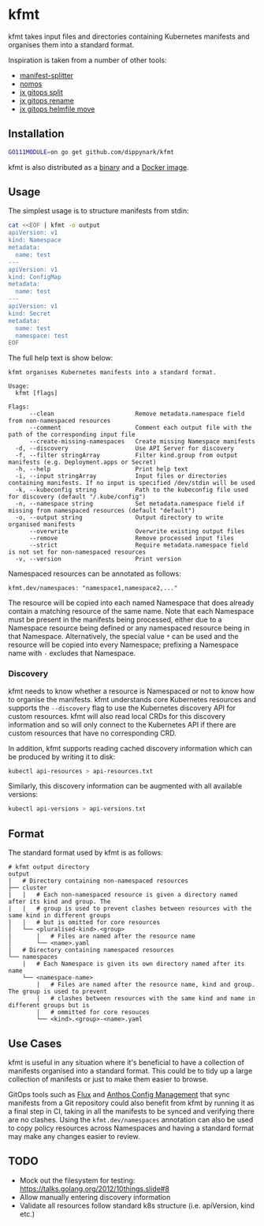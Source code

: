 # kfmt

kfmt takes input files and directories containing Kubernetes manifests and organises them into a
standard format.

Inspiration is taken from a number of other tools:

- [manifest-splitter](https://github.com/munnerz/manifest-splitter)
- [nomos](https://cloud.google.com/anthos-config-management/docs/how-to/nomos-command)
- [jx gitops split](https://github.com/jenkins-x/jx-gitops/blob/master/docs/cmd/jx-gitops_split.md)
- [jx gitops
  rename](https://github.com/jenkins-x/jx-gitops/blob/master/docs/cmd/jx-gitops_rename.md)
- [jx gitops helmfile
  move](https://github.com/jenkins-x/jx-gitops/blob/master/docs/cmd/jx-gitops_helmfile_move.md)

## Installation

```sh
GO111MODULE=on go get github.com/dippynark/kfmt
```

kfmt is also distributed as a [binary](https://github.com/dippynark/kfmt/releases) and a [Docker
image](https://hub.docker.com/repository/docker/dippynark/kfmt).

## Usage

The simplest usage is to structure manifests from stdin:

```sh
cat <<EOF | kfmt -o output
apiVersion: v1
kind: Namespace
metadata:
  name: test
---
apiVersion: v1
kind: ConfigMap
metadata:
  name: test
---
apiVersion: v1
kind: Secret
metadata:
  name: test
  namespace: test
EOF
```

The full help text is show below:

```text
kfmt organises Kubernetes manifests into a standard format.

Usage:
  kfmt [flags]

Flags:
      --clean                       Remove metadata.namespace field from non-namespaced resources
      --comment                     Comment each output file with the path of the corresponding input file
      --create-missing-namespaces   Create missing Namespace manifests
  -d, --discovery                   Use API Server for discovery
  -f, --filter stringArray          Filter kind.group from output manifests (e.g. Deployment.apps or Secret)
  -h, --help                        Print help text
  -i, --input stringArray           Input files or directories containing manifests. If no input is specified /dev/stdin will be used
  -k, --kubeconfig string           Path to the kubeconfig file used for discovery (default "/.kube/config")
  -n, --namespace string            Set metadata.namespace field if missing from namespaced resources (default "default")
  -o, --output string               Output directory to write organised manifests
      --overwrite                   Overwrite existing output files
      --remove                      Remove processed input files
      --strict                      Require metadata.namespace field is not set for non-namespaced resources
  -v, --version                     Print version
```

Namespaced resources can be annotated as follows:

```
kfmt.dev/namespaces: "namespace1,namespace2,..."
```

The resource will be copied into each named Namespace that does already contain a matching resource
of the same name. Note that each Namespace must be present in the manifests being processed, either
due to a Namespace resource being defined or any namespaced resource being in that Namespace.
Alternatively, the special value `*` can be used and the resource will be copied into every
Namespace; prefixing a Namespace name with `-` excludes that Namespace.

### Discovery

kfmt needs to know whether a resource is Namespaced or not to know how to organise the manifests.
kfmt understands core Kubernetes resources and supports the `--discovery` flag to use the Kubernetes
discovery API for custom resources. kfmt will also read local CRDs for this discovery information
and so will only connect to the Kubernetes API if there are custom resources that have no
corresponding CRD.

In addition, kfmt supports reading cached discovery information which can be produced by writing it
to disk:

```sh
kubectl api-resources > api-resources.txt
```

Similarly, this discovery information can be augmented with all available versions:

```sh
kubectl api-versions > api-versions.txt
```

## Format

The standard format used by kfmt is as follows:

```text
# kfmt output directory
output
|   # Directory containing non-namespaced resources
├── cluster
|   |   # Each non-namespaced resource is given a directory named after its kind and group. The
|   |   # group is used to prevent clashes between resources with the same kind in different groups
|   |   # but is omitted for core resources
│   └── <pluralised-kind>.<group>
|       |   # Files are named after the resource name
│       └── <name>.yaml
|   # Directory containing namespaced resources
└── namespaces
    |   # Each Namespace is given its own directory named after its name
    └── <namespace-name>
        |   # Files are named after the resource name, kind and group. The group is used to prevent
        |   # clashes between resources with the same kind and name in different groups but is
        |   # ommitted for core resouces
        └── <kind>.<group>-<name>.yaml
```

## Use Cases

kfmt is useful in any situation where it's beneficial to have a collection of manifests organised
into a standard format. This could be to tidy up a large collection of manifests or just to make
them easier to browse.

GitOps tools such as [Flux](https://github.com/fluxcd/flux2) and [Anthos Config
Management](https://cloud.google.com/anthos/config-management) that sync manifests from a Git
repository could also benefit from kfmt by running it as a final step in CI, taking in all the
manifests to be synced and verifying there are no clashes. Using the `kfmt.dev/namespaces`
annotation can also be used to copy policy resources across Namespaces and having a standard format
may make any changes easier to review.

## TODO

- Mock out the filesystem for testing: https://talks.golang.org/2012/10things.slide#8
- Allow manually entering discovery information
- Validate all resources follow standard k8s structure (i.e. apiVersion, kind etc.)

